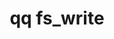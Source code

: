 ---
category: fs
command: fs_write
optional_options:
- alternate: []
  help: File path
  name: --path
  required: false
- alternate: []
  help: File ID
  name: --id
  required: false
- alternate: []
  help: Stream ID
  name: --stream-id
  required: false
- alternate: []
  help: Stream name
  name: --stream-name
  required: false
- alternate: []
  help: Create file before writing. Fails if exists or is used with stream identifiers.
  name: --create
  required: false
- alternate: []
  help: Offset at which to write data. If not specified, the existing contents of
    the file will be replaced with the given contents.
  name: --offset
  required: false
- alternate: []
  help: File data to send
  name: --file
  required: false
- alternate: []
  help: Write file from stdin
  name: --stdin
  required: false
permalink: /qq-cli-command-guide/fs/fs_write.html
positional_options: []
sidebar: qq_cli_command_reference_sidebar
summary: This section explains how to use the <code>qq fs_write</code> command.
synopsis: Write data to an object
title: qq fs_write
usage: qq fs_write [-h] (--path PATH | --id ID) [--stream-id STREAM_ID | --stream-name
  STREAM_NAME | --create] [--offset OFFSET] [--file FILE] [--stdin]
zendesk_source: qq CLI Command Guide

---
